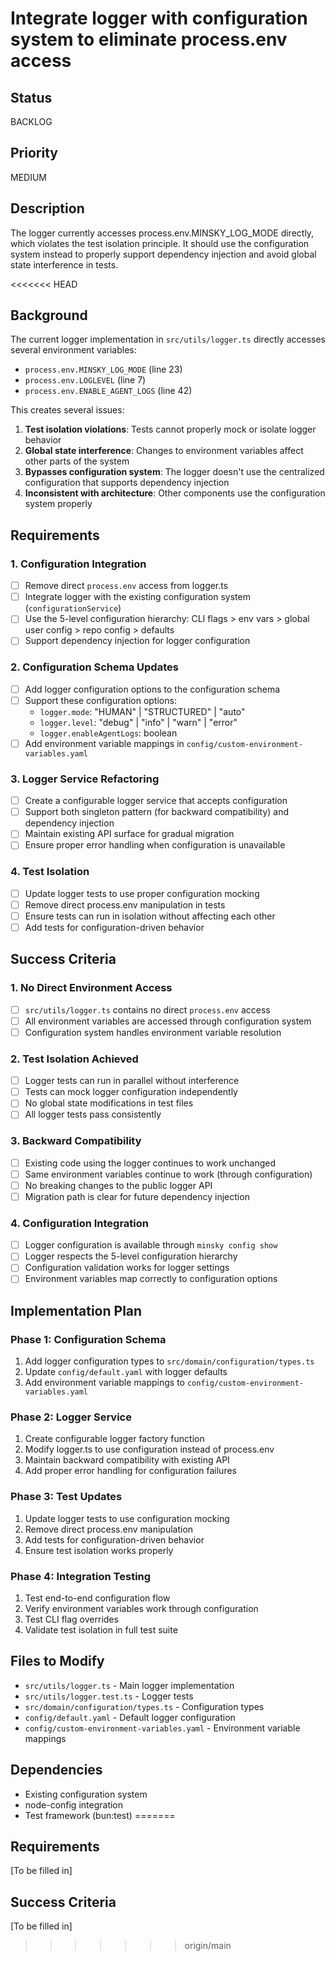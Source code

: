 # Integrate logger with configuration system to eliminate process.env access

## Status

BACKLOG

## Priority

MEDIUM

## Description

The logger currently accesses process.env.MINSKY_LOG_MODE directly, which violates the test isolation principle. It should use the configuration system instead to properly support dependency injection and avoid global state interference in tests.

<<<<<<< HEAD
## Background

The current logger implementation in `src/utils/logger.ts` directly accesses several environment variables:
- `process.env.MINSKY_LOG_MODE` (line 23)
- `process.env.LOGLEVEL` (line 7)
- `process.env.ENABLE_AGENT_LOGS` (line 42)

This creates several issues:
1. **Test isolation violations**: Tests cannot properly mock or isolate logger behavior
2. **Global state interference**: Changes to environment variables affect other parts of the system
3. **Bypasses configuration system**: The logger doesn't use the centralized configuration that supports dependency injection
4. **Inconsistent with architecture**: Other components use the configuration system properly

## Requirements

### 1. Configuration Integration

- [ ] Remove direct `process.env` access from logger.ts
- [ ] Integrate logger with the existing configuration system (`configurationService`)
- [ ] Use the 5-level configuration hierarchy: CLI flags > env vars > global user config > repo config > defaults
- [ ] Support dependency injection for logger configuration

### 2. Configuration Schema Updates

- [ ] Add logger configuration options to the configuration schema
- [ ] Support these configuration options:
  - `logger.mode`: "HUMAN" | "STRUCTURED" | "auto"
  - `logger.level`: "debug" | "info" | "warn" | "error"
  - `logger.enableAgentLogs`: boolean
- [ ] Add environment variable mappings in `config/custom-environment-variables.yaml`

### 3. Logger Service Refactoring

- [ ] Create a configurable logger service that accepts configuration
- [ ] Support both singleton pattern (for backward compatibility) and dependency injection
- [ ] Maintain existing API surface for gradual migration
- [ ] Ensure proper error handling when configuration is unavailable

### 4. Test Isolation

- [ ] Update logger tests to use proper configuration mocking
- [ ] Remove direct process.env manipulation in tests
- [ ] Ensure tests can run in isolation without affecting each other
- [ ] Add tests for configuration-driven behavior

## Success Criteria

### 1. No Direct Environment Access

- [ ] `src/utils/logger.ts` contains no direct `process.env` access
- [ ] All environment variables are accessed through configuration system
- [ ] Configuration system handles environment variable resolution

### 2. Test Isolation Achieved

- [ ] Logger tests can run in parallel without interference
- [ ] Tests can mock logger configuration independently
- [ ] No global state modifications in test files
- [ ] All logger tests pass consistently

### 3. Backward Compatibility

- [ ] Existing code using the logger continues to work unchanged
- [ ] Same environment variables continue to work (through configuration)
- [ ] No breaking changes to the public logger API
- [ ] Migration path is clear for future dependency injection

### 4. Configuration Integration

- [ ] Logger configuration is available through `minsky config show`
- [ ] Logger respects the 5-level configuration hierarchy
- [ ] Configuration validation works for logger settings
- [ ] Environment variables map correctly to configuration options

## Implementation Plan

### Phase 1: Configuration Schema
1. Add logger configuration types to `src/domain/configuration/types.ts`
2. Update `config/default.yaml` with logger defaults
3. Add environment variable mappings to `config/custom-environment-variables.yaml`

### Phase 2: Logger Service
1. Create configurable logger factory function
2. Modify logger.ts to use configuration instead of process.env
3. Maintain backward compatibility with existing API
4. Add proper error handling for configuration failures

### Phase 3: Test Updates
1. Update logger tests to use configuration mocking
2. Remove direct process.env manipulation
3. Add tests for configuration-driven behavior
4. Ensure test isolation works properly

### Phase 4: Integration Testing
1. Test end-to-end configuration flow
2. Verify environment variables work through configuration
3. Test CLI flag overrides
4. Validate test isolation in full test suite

## Files to Modify

- `src/utils/logger.ts` - Main logger implementation
- `src/utils/logger.test.ts` - Logger tests
- `src/domain/configuration/types.ts` - Configuration types
- `config/default.yaml` - Default logger configuration
- `config/custom-environment-variables.yaml` - Environment variable mappings

## Dependencies

- Existing configuration system
- node-config integration
- Test framework (bun:test)
=======
## Requirements

[To be filled in]

## Success Criteria

[To be filled in]
>>>>>>> origin/main
